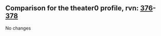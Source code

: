 ## Comparison for the theater0 profile, rvn: [376](https://github.com/PRO100KatYT/FortniteProfileRevisions/tree/main/profiles/theater0/376%20theater0.json)-[378](https://github.com/PRO100KatYT/FortniteProfileRevisions/tree/main/profiles/theater0/378%20theater0.json)

No changes
